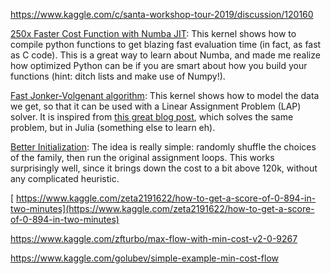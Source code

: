 https://www.kaggle.com/c/santa-workshop-tour-2019/discussion/120160



[250x Faster Cost Function with Numba JIT](https://www.kaggle.com/nickel/250x-faster-cost-function-with-numba-jit): This kernel shows how to compile python functions to get blazing fast evaluation time (in fact, as fast as C code). This is a great way to learn about Numba, and made me realize how optimized Python can be if you are smart about how you build your functions (hint: ditch lists and make use of Numpy!).

[Fast Jonker-Volgenant algorithm](https://www.kaggle.com/pulkitmehtawork1985/fast-jonker-volgenant-algorithm): This kernel shows how to model the data we get, so that it can be used with a Linear Assignment Problem (LAP) solver. It is inspired from [this great blog post](https://opensourc.es/blog/kaggle-santa-2019), which solves the same problem, but in Julia (something else to learn eh).

[Better Initialization](https://www.kaggle.com/zzy990106/better-initialization-127711): The idea is really simple: randomly shuffle the choices of the family, then run the original assignment loops. This works surprisingly well, since it brings down the cost to a bit above 120k, without any complicated heuristic.

[
https://www.kaggle.com/zeta2191622/how-to-get-a-score-of-0-894-in-two-minutes](https://www.kaggle.com/zeta2191622/how-to-get-a-score-of-0-894-in-two-minutes)

https://www.kaggle.com/zfturbo/max-flow-with-min-cost-v2-0-9267

https://www.kaggle.com/golubev/simple-example-min-cost-flow